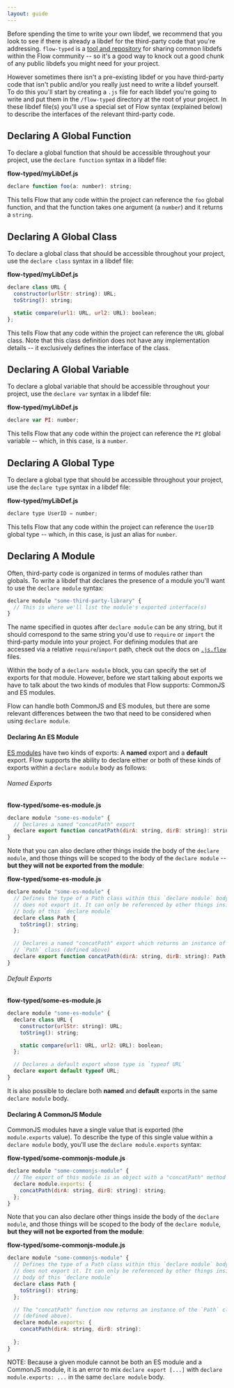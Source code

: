 ```yaml
---
layout: guide
---
```


Before spending the time to write your own libdef, we recommend that you look to 
see if there is already a libdef for the third-party code that you're addressing.
`flow-typed` is a [tool and repository](https://github.com/flowtype/flow-typed/)
for sharing common libdefs within the Flow community -- so it's a good way to 
knock out a good chunk of any public libdefs you might need for your project.

However sometimes there isn't a pre-existing libdef or you have third-party 
code that isn't public and/or you really just need to write a libdef yourself. 
To do this you'll start by creating a `.js` file for each libdef you're going to 
write and put them in the `/flow-typed` directory at the root of your project. 
In these libdef file(s) you'll use a special set of Flow syntax (explained 
below) to describe the interfaces of the relevant third-party code. 

## Declaring A Global Function <a class="toc" id="toc-declaring-a-global-function" href="#toc-declaring-a-global-function"></a>

To declare a global function that should be accessible throughout your project,
use the `declare function` syntax in a libdef file:

**flow-typed/myLibDef.js**
```js
declare function foo(a: number): string;
```

This tells Flow that any code within the project can reference the 
`foo` global function, and that the function takes one argument (a `number`) and 
it returns a `string`.

## Declaring A Global Class <a class="toc" id="toc-declaring-a-global-class" href="#toc-declaring-a-global-class"></a>

To declare a global class that should be accessible throughout your project,
use the `declare class` syntax in a libdef file:

**flow-typed/myLibDef.js**
```js
declare class URL {
  constructor(urlStr: string): URL;
  toString(): string;

  static compare(url1: URL, url2: URL): boolean;
};
```

This tells Flow that any code within the project can reference the `URL` global
class. Note that this class definition does not have any implementation details
-- it exclusively defines the interface of the class.

## Declaring A Global Variable <a class="toc" id="toc-declaring-a-global-variable" href="#toc-declaring-a-global-variable"></a>

To declare a global variable that should be accessible throughout your project,
use the `declare var` syntax in a libdef file:

**flow-typed/myLibDef.js**
```js
declare var PI: number;
```

This tells Flow that any code within the project can reference the `PI` global
variable -- which, in this case, is a `number`.

## Declaring A Global Type <a class="toc" id="toc-declaring-a-global-type" href="#toc-declaring-a-global-type"></a>

To declare a global type that should be accessible throughout your project,
use the `declare type` syntax in a libdef file:

**flow-typed/myLibDef.js**
```js
declare type UserID = number;
```

This tells Flow that any code within the project can reference the `UserID` 
global type -- which, in this case, is just an alias for `number`.

## Declaring A Module <a class="toc" id="toc-declaring-a-module" href="#toc-declaring-a-module"></a>

Often, third-party code is organized in terms of modules rather than globals. To 
write a libdef that declares the presence of a module you'll want to use the 
`declare module` syntax:

```js
declare module "some-third-party-library" {
  // This is where we'll list the module's exported interface(s)
}
```

The name specified in quotes after `declare module` can be any string, but it
should correspond to the same string you'd use to `require` or `import` the
third-party module into your project. For defining modules that are accessed via
a relative `require`/`import` path, check out the docs on 
[`.js.flow`](javascript:alert("TODO")) files.

Within the body of a `declare module` block, you can specify the set of exports
for that module. However, before we start talking about exports we have to talk
about the two kinds of modules that Flow supports: CommonJS and ES modules.

Flow can handle both CommonJS and ES modules, but there are some relevant 
differences between the two that need to be considered when using 
`declare module`.

#### Declaring An ES Module <a class="toc" id="toc-declaring-an-es-module" href="#toc-declaring-an-es-module"></a>

[ES modules](http://exploringjs.com/es6/ch_modules.html) have two kinds of 
exports: A **named** export and a **default** export. Flow supports the ability 
to declare either or both of these kinds of exports within a `declare module` 
body as follows:

###### Named Exports <a class="toc" id="toc-named-exports" href="#toc-named-exports"></a>

**flow-typed/some-es-module.js**
```js
declare module "some-es-module" {
  // Declares a named "concatPath" export
  declare export function concatPath(dirA: string, dirB: string): string;
}
```

Note that you can also declare other things inside the body of the 
`declare module`, and those things will be scoped to the body of the
`declare module` -- **but they will not be exported from the module**:

**flow-typed/some-es-module.js**
```js
declare module "some-es-module" {
  // Defines the type of a Path class within this `declare module` body, but 
  // does not export it. It can only be referenced by other things inside the
  // body of this `declare module`
  declare class Path {
    toString(): string;
  };

  // Declares a named "concatPath" export which returns an instance of the
  // `Path` class (defined above)
  declare export function concatPath(dirA: string, dirB: string): Path;
}
```

###### Default Exports <a class="toc" id="toc-default-exports" href="#toc-default-exports"></a>

**flow-typed/some-es-module.js**
```js
declare module "some-es-module" {
  declare class URL {
    constructor(urlStr: string): URL;
    toString(): string;

    static compare(url1: URL, url2: URL): boolean;
  };

  // Declares a default export whose type is `typeof URL`
  declare export default typeof URL;
}
```

It is also possible to declare both **named** and **default** exports in the
same `declare module` body.

#### Declaring A CommonJS Module <a class="toc" id="toc-declaring-a-commonjs-module" href="#toc-declaring-a-commonjs-module"></a>

CommonJS modules have a single value that is exported (the `module.exports` 
value). To describe the type of this single value within a `declare module` 
body, you'll use the `declare module.exports` syntax:

**flow-typed/some-commonjs-module.js**
```js
declare module "some-commonjs-module" {
  // The export of this module is an object with a "concatPath" method
  declare module.exports: {
    concatPath(dirA: string, dirB: string): string;
  };
}
```

Note that you can also declare other things inside the body of the 
`declare module`, and those things will be scoped to the body of the 
`declare module`, **but they will not be exported from the module**:

**flow-typed/some-commonjs-module.js**
```js
declare module "some-commonjs-module" {
  // Defines the type of a Path class within this `declare module` body, but 
  // does not export it. It can only be referenced by other things inside the
  // body of this `declare module`
  declare class Path {
    toString(): string;
  };

  // The "concatPath" function now returns an instance of the `Path` class
  // (defined above).
  declare module.exports: {
    concatPath(dirA: string, dirB: string): 
    
  };
}
```

NOTE: Because a given module cannot be both an ES module and a CommonJS module, 
      it is an error to mix `declare export [...]` with 
      `declare module.exports: ...` in the same `declare module` body.
